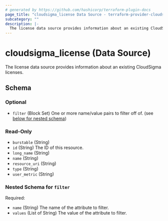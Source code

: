 ```yaml
---
# generated by https://github.com/hashicorp/terraform-plugin-docs
page_title: "cloudsigma_license Data Source - terraform-provider-cloudsigma"
subcategory: ""
description: |-
  The license data source provides information about an existing CloudSigma licenses.
---
```


# cloudsigma_license (Data Source)

The license data source provides information about an existing CloudSigma licenses.



<!-- schema generated by tfplugindocs -->
## Schema

### Optional

- `filter` (Block Set) One or more name/value pairs to filter off of. (see [below for nested schema](#nestedblock--filter))

### Read-Only

- `burstable` (String)
- `id` (String) The ID of this resource.
- `long_name` (String)
- `name` (String)
- `resource_uri` (String)
- `type` (String)
- `user_metric` (String)

<a id="nestedblock--filter"></a>
### Nested Schema for `filter`

Required:

- `name` (String) The name of the attribute to filter.
- `values` (List of String) The value of the attribute to filter.
